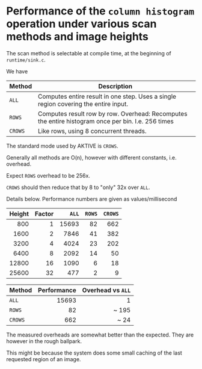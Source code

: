 
# Performance of the `column histogram` operation under various scan methods and image heights

The scan method is selectable at compile time, at the beginning of `runtime/sink.c`.

We have

|Method	|Description	|
|---	|---		|
|`ALL`	|Computes entire result in one step. Uses a single region covering the entire input.	|
|`ROWS`	|Computes result row by row. Overhead: Recomputes the entire histogram once per bin. I.e. 256 times|
|`CROWS`|Like rows, using 8 concurrent threads.|

The standard mode used by AKTIVE is `CROWS`.

Generally all methods are O(n), however with different constants, i.e. overhead.

Expect `ROWS` overhead to be  256x.

`CROWS` should then reduce that by 8 to "only" 32x over `ALL`.

Details below. Performance numbers are given as values/millisecond

|Height	|Factor	 |`ALL`	|`ROWS`	|`CROWS`|
|---:	|---:	 |---:	|---:	|---:	|
|800	|1	 |15693	|82	|662	|
|1600	|2	 |7846	|41	|382	|
|3200	|4	 |4024	|23	|202	|
|6400	|8	 |2092	|14	|50	|
|12800	|16	 |1090	|6	|18	|
|25600	|32	 |477	|2	|9	|

|Method	|Performance	|Overhead vs `ALL`|
|---	|---:		|---:		|
|`ALL`	|15693		|1		|
|`ROWS`	|82		|~ 195		|
|`CROWS`|662		|~ 24		|

The measured overheads are somewhat better than the expected.
They are however in the rough ballpark.

This might be because the system does some small caching of the last requested region of an image.
